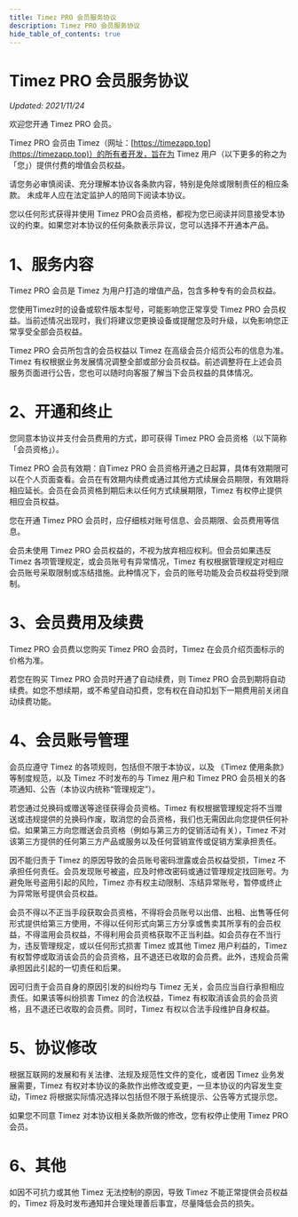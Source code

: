 ```yaml
---
title: Timez PRO 会员服务协议
description: Timez PRO 会员服务协议
hide_table_of_contents: true
---
```


# Timez PRO 会员服务协议

*Updated: 2021/11/24*

欢迎您开通 Timez PRO 会员。

Timez PRO 会员由 Timez（网址：[https://timezapp.top](https://timezapp.top)）的所有者开发，旨在为 Timez 用户（以下更多的称之为「您」）提供付费的增值会员权益。

请您务必审慎阅读、充分理解本协议各条款内容，特别是免除或限制责任的相应条款。 未成年人应在法定监护人的陪同下阅读本协议。

您以任何形式获得并使用 Timez PRO会员资格，都视为您已阅读并同意接受本协议的约束。如果您对本协议的任何条款表示异议，您可以选择不开通本产品。

# 1、服务内容

Timez PRO 会员是 Timez 为用户打造的增值产品，包含多种专有的会员权益。

您使用Timez时的设备或软件版本型号，可能影响您正常享受 Timez PRO 会员权益。当前述情况出现时，我们将建议您更换设备或提醒您及时升级，以免影响您正常享受全部会员权益。

Timez PRO 会员所包含的会员权益以 Timez 在高级会员介绍页公布的信息为准。 Timez 有权根据业务发展情况调整全部或部分会员权益。前述调整将在上述会员服务页面进行公告，您也可以随时向客服了解当下会员权益的具体情况。

# 2、开通和终止
您同意本协议并支付会员费用的方式，即可获得 Timez PRO 会员资格（以下简称「会员资格」）。

Timez PRO 会员有效期：自Timez PRO 会员资格开通之日起算，具体有效期限可以在个人页面查看。会员在有效期内续费或通过其他方式续展会员期限，有效期将相应延长。会员在会员资格到期后未以任何方式续展期限，Timez 有权停止提供相应会员权益。

您在开通 Timez PRO 会员时，应仔细核对账号信息、会员期限、会员费用等信息。

会员未使用 Timez PRO 会员权益的，不视为放弃相应权利。但会员如果违反 Timez 各项管理规定，或会员账号有异常情况，Timez 有权根据管理规定对相应会员账号采取限制或冻结措施。此种情况下，会员的账号功能及会员权益将受到限制。

# 3、会员费用及续费

Timez PRO 会员费以您购买 Timez PRO 会员时，Timez 在会员介绍页面标示的价格为准。

若您在购买 Timez PRO 会员时开通了自动续费，则 Timez PRO 会员到期将自动续费。如您不想续期，或不希望自动扣费，您有权在自动扣划下一期费用前关闭自动续费功能。

# 4、会员账号管理

会员应遵守 Timez 的各项规则，包括但不限于本协议，以及 《Timez 使用条款》等制度规范，以及 Timez 不时发布的与 Timez 用户和 Timez PRO 会员相关的各项通知、公告（本协议内统称“管理规定”）。

若您通过兑换码或赠送等途径获得会员资格。Timez 有权根据管理规定将不当赠送或违规提供的兑换码作废，取消您的会员资格，我们也无需因此向您提供任何补偿。如果第三方向您赠送会员资格（例如与第三方的促销活动有关），Timez 不对该第三方提供的任何第三方产品或服务以及任何营销宣传或促销方案承担责任。

因不能归责于 Timez 的原因导致的会员账号密码泄露或会员权益受损，Timez 不承担任何责任。会员发现账号被盗，应及时修改密码或通过管理规定找回账号。为避免账号盗用引起的风险，Timez 亦有权主动限制、冻结异常账号，暂停或终止为异常账号提供会员权益。

会员不得以不正当手段获取会员资格，不得将会员账号以出借、出租、出售等任何形式提供给第三方使用，不得以任何形式向第三方分享或售卖其所享有的会员权益，不得滥用会员权益，不得利用会员资格获取不正当利益。如会员存在不当行为，违反管理规定，或以任何形式损害 Timez 或其他 Timez 用户利益的，Timez 有权暂停或取消该会员的会员资格，且不退还已收取的会员费。此外，违规会员需承担因此引起的一切责任和后果。

因可归责于会员自身的原因引发的纠纷均与 Timez 无关，会员应当自行承担相应责任。如果该等纠纷损害 Timez 的合法权益，Timez 有权取消该会员的会员资格，且不退还已收取的会员费。同时，Timez 有权以合法手段维护自身权益。

# 5、协议修改

根据互联网的发展和有关法律、法规及规范性文件的变化，或者因 Timez 业务发展需要，Timez 有权对本协议的条款作出修改或变更，一旦本协议的内容发生变动，Timez 将根据实际情况选择以包括但不限于系统提示、公告等方式提示您。

如果您不同意 Timez 对本协议相关条款所做的修改，您有权停止使用 Timez PRO 会员。

# 6、其他

如因不可抗力或其他 Timez 无法控制的原因，导致 Timez 不能正常提供会员权益的，Timez 将及时发布通知并合理处理善后事宜，尽量降低会员的损失。